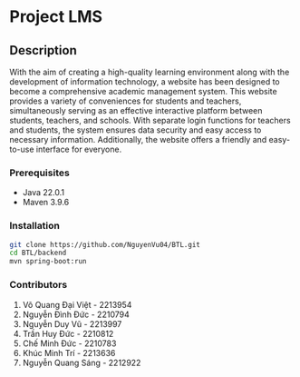 # Project LMS

## Description

With the aim of creating a high-quality learning environment 
along with the development of information technology, a website 
has been designed to become a comprehensive academic management system. 
This website provides a variety of conveniences for students and teachers, 
simultaneously serving as an effective interactive platform between students, 
teachers, and schools. With separate login functions for teachers and students, 
the system ensures data security and easy access to necessary information. 
Additionally, the website offers a friendly and easy-to-use interface for everyone.

### Prerequisites

- Java 22.0.1
- Maven 3.9.6

### Installation

```bash
git clone https://github.com/NguyenVu04/BTL.git
cd BTL/backend
mvn spring-boot:run
```

### Contributors
1. Võ Quang Đại Việt - 2213954
2. Nguyễn Đình Đức - 2210794
3. Nguyễn Duy Vũ - 2213997
4. Trần Huy Đức - 2210812
5. Chế Minh Đức - 2210783
6. Khúc Minh Trí - 2213636
7. Nguyễn Quang Sáng - 2212922
